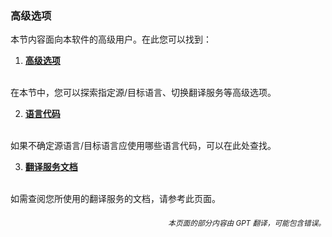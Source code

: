 ### 高级选项

本节内容面向本软件的高级用户。在此您可以找到：

1. [**高级选项**](./advanced.md)
<br>
在本节中，您可以探索指定源/目标语言、切换翻译服务等高级选项。

2. [**语言代码**](./Language-Codes.md)
<br>
如果不确定源语言/目标语言应使用哪些语言代码，可以在此处查找。

3. [**翻译服务文档**](./Documentation-of-Translation-Services.md)
<br>
如需查阅您所使用的翻译服务的文档，请参考此页面。

<div align="right"> 
<h6><small>本页面的部分内容由 GPT 翻译，可能包含错误。</small></h6>